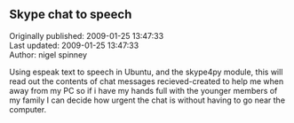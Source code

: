 ## Skype chat to speech  
Originally published: 2009-01-25 13:47:33  
Last updated: 2009-01-25 13:47:33  
Author: nigel spinney  
  
Using espeak text to speech in Ubuntu, and the skype4py module, this will read out the contents of chat messages recieved-created to help me when away from my PC so if i have my hands full with the younger members of my family I can decide how urgent the chat is without having to go near the computer.